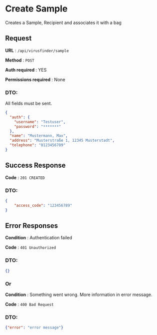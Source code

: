 # Create Sample

Creates a Sample, Recipient and associates it with a bag

## Request

**URL** : `/api/virusfinder/sample`

**Method** : `POST`

**Auth required** : YES

**Permissions required** : None

### DTO:
All fields must be sent.

```json
{
  "auth": {
    "username": "Testuser", 
    "password": "*******"
  },
  "name": "Mustermann, Max",
  "address": "Musterstraße 1, 12345 Musterstadt",
  "telephone": "0123456789"
}
```

## Success Response

**Code** : `201 CREATED`

### DTO:

```json
{
    "access_code": "123456789"
}
```

## Error Responses
**Condition** : Authentication failed

**Code** : `401 Unauthorized`

### DTO:
````json
{}
````

### Or

**Condition** : Something went wrong. More information in error message.

**Code** : `400 Bad Request `

### DTO:
````json
{"error": "error message"}
````
